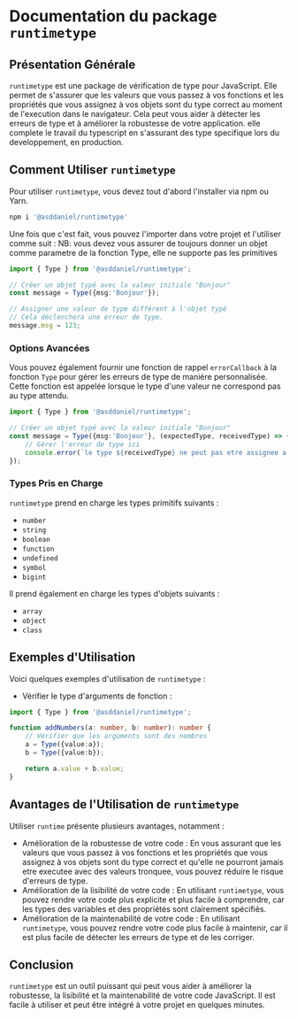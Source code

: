 # Documentation du package `runtimetype`

## Présentation Générale

`runtimetype` est une package de vérification de type pour JavaScript. Elle permet de s'assurer que les valeurs que vous passez à vos fonctions et les propriétés que vous assignez à vos objets sont du type correct au moment de l'execution dans le navigateur. Cela peut vous aider à détecter les erreurs de type et à améliorer la robustesse de votre application. elle complete le travail du typescript en s'assurant des type specifique lors du developpement, en production.

## Comment Utiliser `runtimetype`

Pour utiliser `runtimetype`, vous devez tout d'abord l'installer via npm ou Yarn.
```bash
npm i '@asddaniel/runtimetype' 
```

 Une fois que c'est fait, vous pouvez l'importer dans votre projet et l'utiliser comme suit :
NB: vous devez vous assurer de toujours donner un objet comme parametre de la fonction Type, elle ne supporte pas les primitives
```typescript
import { Type } from '@asddaniel/runtimetype';

// Créer un objet typé avec la valeur initiale "Bonjour"
const message = Type({msg:'Bonjour'});

// Assigner une valeur de type différent à l'objet typé
// Cela déclenchera une erreur de type.
message.msg = 123;
```

### Options Avancées

Vous pouvez également fournir une fonction de rappel `errorCallback` à la fonction `Type` pour gérer les erreurs de type de manière personnalisée. Cette fonction est appelée lorsque le type d'une valeur ne correspond pas au type attendu.

```typescript
import { Type } from '@asddaniel/runtimetype';

// Créer un objet typé avec la valeur initiale "Bonjour"
const message = Type({msg:'Bonjour'}, (expectedType, receivedType) => {
    // Gérer l'erreur de type ici
    console.error(`le type ${receivedType} ne peut pas etre assignee a ${expectedType}`);
});
```

### Types Pris en Charge

`runtimetype` prend en charge les types primitifs suivants :

* `number`
* `string`
* `boolean`
* `function`
* `undefined`
* `symbol`
* `bigint`

Il prend également en charge les types d'objets suivants :

* `array`
* `object`
* `class`



## Exemples d'Utilisation

Voici quelques exemples d'utilisation de `runtimetype` :

* Vérifier le type d'arguments de fonction :
```typescript
import { Type } from '@asddaniel/runtimetype';

function addNumbers(a: number, b: number): number {
    // Vérifier que les arguments sont des nombres
    a = Type({value:a});
    b = Type({value:b});

    return a.value + b.value;
}
```



## Avantages de l'Utilisation de `runtimetype`

Utiliser `runtime` présente plusieurs avantages, notamment :

* Amélioration de la robustesse de votre code : En vous assurant que les valeurs que vous passez à vos fonctions et les propriétés que vous assignez à vos objets sont du type correct et qu'elle ne pourront jamais etre executee avec des valeurs tronquee, vous pouvez réduire le risque d'erreurs de type.
* Amélioration de la lisibilité de votre code : En utilisant `runtimetype`, vous pouvez rendre votre code plus explicite et plus facile à comprendre, car les types des variables et des propriétés sont clairement spécifiés.
* Amélioration de la maintenabilité de votre code : En utilisant `runtimetype`, vous pouvez rendre votre code plus facile à maintenir, car il est plus facile de détecter les erreurs de type et de les corriger.

## Conclusion

`runtimetype` est un outil puissant qui peut vous aider à améliorer la robustesse, la lisibilité et la maintenabilité de votre code JavaScript. Il est facile à utiliser et peut être intégré à votre projet en quelques minutes.